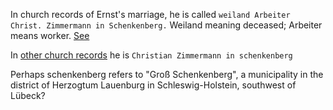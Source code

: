 
In church records of Ernst's marriage, he is called `weiland Arbeiter Christ. Zimmermann in Schenkenberg.` Weiland meaning deceased; Arbeiter means worker. [See](../sources/Germany,%20Prussia,%20Brandenburg%20and%20Posen,%20Church%20Book%20Duplicates,%201794-1874/1868%20August%20Friedrich%20Wilhelm%20Zimmermann%20marriage.md)


In [other church records](../sources/Germany,%20Lutheran%20Baptisms,%20Marriages,%20and%20Burials,%201500-1971/1869%20Ernst%20and%20Wilhelmine%20marriage.md) he is  `Christian Zimmermann in schenkenberg`

Perhaps schenkenberg refers to "Groß Schenkenberg", a municipality in the district of Herzogtum Lauenburg in Schleswig-Holstein, southwest of Lübeck?
